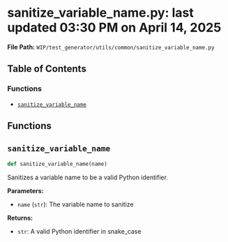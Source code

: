 # sanitize_variable_name.py: last updated 03:30 PM on April 14, 2025

**File Path:** `WIP/test_generator/utils/common/sanitize_variable_name.py`

## Table of Contents

### Functions

- [`sanitize_variable_name`](#sanitize_variable_name)

## Functions

## `sanitize_variable_name`

```python
def sanitize_variable_name(name)
```

Sanitizes a variable name to be a valid Python identifier.

**Parameters:**

- `name` (`str`): The variable name to sanitize

**Returns:**

- `str`: A valid Python identifier in snake_case
